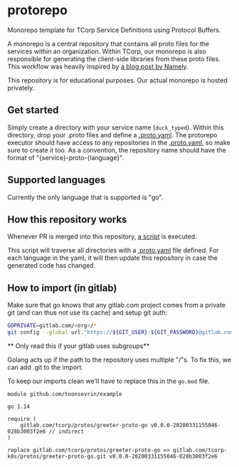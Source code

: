 # protorepo
Monorepo template for TCorp Service Definitions using Protocol Buffers. 


A monorepo is a central repository that contains all proto files for the services within an organization.
Within TCorp, our monorepo is also responsible for generating the client-side libraries from these proto files.
This workflow was heavily inspired by [a blog post by Namely](https://medium.com/namely-labs/how-we-build-grpc-services-at-namely-52a3ae9e7c35).

This repository is for educational purposes. Our actual monorepo is hosted privately.

## Get started
Simply create a directory with your service name (`duck_typed`). 
Within this directory, drop your .proto files and define a [.proto.yaml](greeter/.proto.yaml). 
The protorepo executor should have access to any repositories in the [.proto.yaml](greeter/.proto.yaml), so make sure to create it too.
As a convention, the repository name should have the format of "{service}-proto-{language}".

## Supported languages
Currently the only language that is supported is "go".

## How this repository works
Whenever PR is merged into this repository, [a script](main.go) is executed.

This script will traverse all directories with a [.proto.yaml](greeter/.proto.yaml) file defined. For each language
in the yaml, it will then update this repository in case the generated code has changed.


## How to import (in gitlab)
Make sure that go knows that any gitlab.com project comes from a private git (and can thus not use its  cache) and setup git auth:
```bash
GOPRIVATE=gitlab.com/<org>/*
git config --global url."https://${GIT_USER}:${GIT_PASSWORD}@gitlab.com" .insteadOf "https://gitlab.com"
```

** Only read this if your gitlab uses subgroups**

Golang acts up if the path to the repository uses multiple "/"s. To fix this, we can add .git to the import.

To keep our imports clean we'll have to replace this in the `go.mod` file.

```
module github.com/toonsevrin/example

go 1.14

require (
	gitlab.com/tcorp/protos/greeter-proto-go v0.0.0-20200331155046-028b3003f2e6 // indirect
)

replace gitlab.com/tcorp/protos/greeter-proto-go => gitlab.com/tcorp-k8s/protos/greeter-proto-go.git v0.0.0-20200331155046-028b3003f2e6
```

